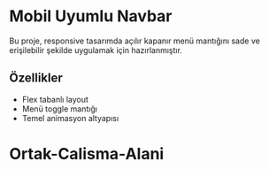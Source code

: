 
# Mobil Uyumlu Navbar

Bu proje, responsive tasarımda açılır kapanır menü mantığını sade ve erişilebilir şekilde uygulamak için hazırlanmıştır.

## Özellikler
- Flex tabanlı layout
- Menü toggle mantığı
- Temel animasyon altyapısı

# Ortak-Calisma-Alani

